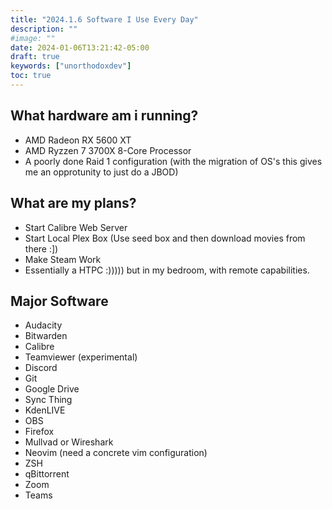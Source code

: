 ```yaml
---
title: "2024.1.6 Software I Use Every Day"
description: ""
#image: ""
date: 2024-01-06T13:21:42-05:00
draft: true
keywords: ["unorthodoxdev"]
toc: true
---
```


## What hardware am i running?

- AMD Radeon RX 5600 XT
- AMD Ryzzen 7 3700X 8-Core Processor
- A poorly done Raid 1 configuration (with the migration of OS's this gives me an opprotunity to just do a JBOD)

## What are my plans? 

- Start Calibre Web Server
- Start Local Plex Box (Use seed box and then download movies from there :])
- Make Steam Work
- Essentially a HTPC :))))) but in my bedroom, with remote capabilities.

## Major Software

- Audacity
- Bitwarden
- Calibre
- Teamviewer (experimental)
- Discord
- Git
- Google Drive
- Sync Thing
- KdenLIVE
- OBS
- Firefox
- Mullvad or Wireshark
- Neovim (need a concrete vim configuration)
- ZSH
- qBittorrent
- Zoom
- Teams


